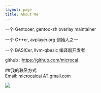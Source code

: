 ```yaml
---
layout: page
title: About Me
---
```


一个 Gentooer, gentoo-zh overlay maintainer

一个 C++er, avplayer.org 创始人之一

一个 BASICer, llvm-qbasic 编译器开发者

github : <https://github.com/microcai>

##我的联系方式  
Email: [microcaicai AT gmail.com](mailto:microcaicai@gmail.com)  


<a href="http://weibo.com/u/1292997095?s=6uyXnP" target="_blank"><img border="0" src="http://service.t.sina.com.cn/widget/qmd/1292997095/b5a9690c/4.png"/></a>

